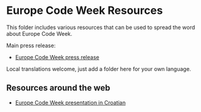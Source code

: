 # Europe Code Week Resources

This folder includes various resources that can be used to spread the word about Europe Code Week.

Main press release:

- [Europe Code Week press release](https://github.com/codeeu/codeeu.github.io/blob/master/resources/Europe_Code_Week-press_release_ENG.md)

Local translations welcome, just add a folder here for your own language.

## Resources around the web

- [Europe Code Week presentation in Croatian](http://www.os-prva-ck.skole.hr/upload/os-prva-ck/images/static3/1050/attachment/Europe_Code_Week-presentation_CRO.pdf)